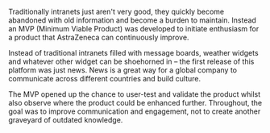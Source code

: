 Traditionally intranets just aren't very good, they quickly become abandoned with old information and become a burden to maintain. Instead an MVP (Minimum Viable Product) was developed to initiate enthusiasm for a product that AstraZeneca can continuously improve.

Instead of traditional intranets filled with message boards, weather widgets and whatever other widget can be shoehorned in – the first release of this platform was just news. News is a great way for a global company to communicate across different countries and build culture.

The MVP opened up the chance to user-test and validate the product whilst also observe where the product could be enhanced further. Throughout, the goal was to improve communication and engagement, not to create another graveyard of outdated knowledge.
